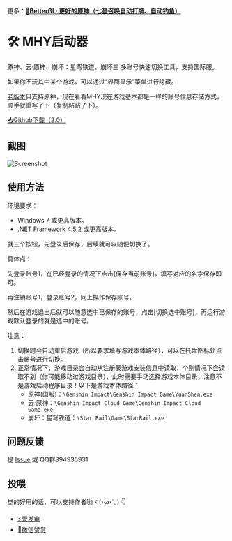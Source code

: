 更多：**[🍨BetterGI · 更好的原神（七圣召唤自动打牌、自动钓鱼）](https://github.com/babalae/better-genshin-impact)** 

# 🛠 MHY启动器

原神、云·原神、崩坏：星穹铁道、崩坏三 多账号快速切换工具，支持国际服。

如果你不玩其中某个游戏，可以通过“界面显示”菜单进行隐藏。

[老版本](https://github.com/babalae/genshin-account)只支持原神，现在看看MHY现在游戏基本都是一样的账号信息存储方式，顺手就重写了下（复制粘贴了下）。

[📥Github下载（2.0）](https://github.com/babalae/mihoyo-starter/releases/download/2.0/MiHoYoStarter.2.0.zip)

## 截图
![Screenshot](https://raw.githubusercontent.com/babalae/mihoyo-starter/main/Document/Screenshot.gif)

## 使用方法

环境要求：

* Windows 7 或更高版本。
* [.NET Framework 4.5.2](https://www.microsoft.com/en-us/download/details.aspx?id=42642) 或更高版本。

就三个按钮，先登录后保存，后续就可以随便切换了。

具体点：

先登录账号1，在已经登录的情况下点击[保存当前账号]，填写对应的名字保存即可。

再注销账号1，登录账号2，同上操作保存账号。

然后在游戏退出后就可以随意选中已保存的账号，点击[切换选中账号]，再运行游戏默认登录的就是选中的账号。

注意：

1. 切换时会自动重启游戏（所以要求填写游戏本体路径），可以在托盘图标处点击账号进行切换。
2. 正常情况下，游戏目录会自动从注册表游戏安装信息中读取，个别情况下会读取不到（你可能移动过游戏目录），此时需要手动选择游戏本体目录，注意不是游戏启动程序目录！以下是游戏本体路径：
    * 原神(国服)：`\Genshin Impact\Genshin Impact Game\YuanShen.exe`
    * 云·原神：`\Genshin Impact Cloud Game\Genshin Impact Cloud Game.exe`
    * 崩坏：星穹铁道：`\Star Rail\Game\StarRail.exe`

## 问题反馈

提 [Issue](https://github.com/babalae/mihoyo-starter/issues) 或 QQ群894935931
 

## 投喂

觉的好用的话，可以支持作者哟ヾ(･ω･`｡) 👇
* [⚡爱发电](https://afdian.net/@huiyadanli)
* [🍚微信赞赏](https://github.com/huiyadanli/huiyadanli/blob/master/DONATE.md)
